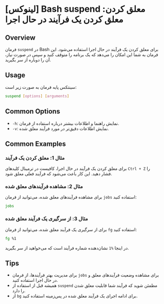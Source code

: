 # [لینوکس] Bash suspend معلق کردن: معلق کردن یک فرآیند در حال اجرا

## Overview
فرمان `suspend` در Bash برای معلق کردن یک فرآیند در حال اجرا استفاده می‌شود. این فرمان به شما این امکان را می‌دهد که یک برنامه را متوقف کنید و سپس در صورت نیاز، آن را دوباره از سر بگیرید.

## Usage
سینتکس پایه فرمان به صورت زیر است:

```bash
suspend [options] [arguments]
```

## Common Options
- `-h`: نمایش راهنما و اطلاعات بیشتر درباره استفاده از فرمان.
- `-v`: نمایش اطلاعات دقیق‌تر در مورد فرآیند معلق شده.

## Common Examples
### مثال 1: معلق کردن یک فرآیند
برای معلق کردن یک فرآیند در حال اجرا، کافیست در ترمینال کلیدهای `Ctrl + Z` را فشار دهید. این کار باعث می‌شود که فرآیند فعلی معلق شود.

### مثال 2: مشاهده فرآیندهای معلق شده
برای مشاهده فرآیندهای معلق شده، می‌توانید از فرمان `jobs` استفاده کنید:

```bash
jobs
```

### مثال 3: از سرگیری یک فرآیند معلق شده
برای از سرگیری یک فرآیند معلق شده، می‌توانید از فرمان `fg` استفاده کنید:

```bash
fg %1
```
در اینجا `%1` نشان‌دهنده شماره فرآیند است که می‌خواهید از سر بگیرید.

## Tips
- برای مدیریت بهتر فرآیندها، از فرمان `jobs` برای مشاهده وضعیت فرآیندهای معلق و در حال اجرا استفاده کنید.
- همیشه قبل از استفاده از `suspend` مطمئن شوید که فرآیند شما قابلیت معلق شدن را دارد.
- از `bg` برای ادامه اجرای یک فرآیند معلق شده در پس‌زمینه استفاده کنید.